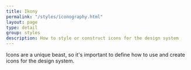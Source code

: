 ```yaml
---
title: Ikony
permalink: "/styles/iconography.html"
layout: page
type: detail
group: styles
description: How to style or construct icons for the design system
---
```


Icons are a unique beast, so it's important to define how to use and create icons for the design system.
